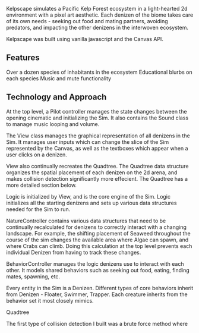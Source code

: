 Kelpscape simulates a Pacific Kelp Forest ecosystem in a light-hearted 2d environment with a pixel art aesthetic. Each denizen of the biome takes care of its own needs - seeking out food and mating partners, avoiding predators, and impacting the other denizens in the interwoven ecosystem. 

Kelpscape was built using vanilla javascript and the Canvas API. 

## Features

Over a dozen species of inhabitants in the ecosystem
Educational blurbs on each species
Music and mute functionality

## Technology and Approach

At the top level, a Pilot controller manages the state changes between the opening cinematic and initializing the Sim. It also contains the Sound class to manage music looping and volume. 

The View class manages the graphical representation of all denizens in the Sim. It manages user inputs which can change the slice of the Sim represented by the Canvas, as well as the textboxes which appear when a user clicks on a denizen. 

View also continually recreates the Quadtree. The Quadtree data structure organizes the spatial placement of each denizen on the 2d arena, and makes collision detection significantly more effecient. The Quadtree has a more detailed section below. 

Logic is initialized by View, and is the core engine of the Sim. Logic initializes all the starting denizens and sets up various data structures needed for the Sim to run. 

NatureController contains various data structures that need to be continually recalculated for denizens to correctly interact with a changing landscape. For example, the shifting placement of Seaweed throughout the course of the sim changes the available area where Algae can spawn, and where Crabs can climb. Doing this calculation at the top level prevents each individual Denizen from having to track these changes.

BehaviorController manages the logic denizens use to interact with each other. It models shared behaviors such as seeking out food, eating, finding mates, spawning, etc.

Every entity in the Sim is a Denizen. Different types of core behaviors inherit from Denizen - Floater, Swimmer, Trapper. Each creature inherits from the behavior set it most closely mimics. 








Quadtree

The first type of collision detection I built was a brute force method where 


<br />